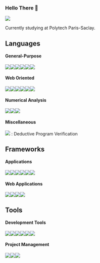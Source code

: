 ### Hello There 👋

![](https://media.giphy.com/media/KOVlHmbBA09XO/giphy.gif)

Currently studying at Polytech Paris-Saclay.

## Languages
#### General-Purpose
![](https://img.shields.io/badge/c-A8B9CC?style=for-the-badge&logo=c&logoColor=white)![](https://img.shields.io/badge/c++-00599C?style=for-the-badge&logo=c%2B%2B&logoColor=white)![](https://img.shields.io/badge/c%23-239120?style=for-the-badge&logo=c-sharp&logoColor=white)![](https://img.shields.io/badge/java-007396?style=for-the-badge&logo=java&logoColor=white)![](https://img.shields.io/badge/python-3776AB?style=for-the-badge&logo=python&logoColor=white)![](https://img.shields.io/badge/ocaml-EC6813?style=for-the-badge&logo=ocaml&logoColor=white)

#### Web Oriented
![](https://img.shields.io/badge/html5-E34F26?style=for-the-badge&logo=html5&logoColor=white)![](https://img.shields.io/badge/css3-1572B6?style=for-the-badge&logo=css3&logoColor=white)![](https://img.shields.io/badge/javascript-F7DF1E?style=for-the-badge&logo=javascript&logoColor=white)![](https://img.shields.io/badge/php-777BB4?style=for-the-badge&logo=php&logoColor=white)![](https://img.shields.io/badge/postgresql-336791?style=for-the-badge&logo=postgresql&logoColor=white)![](https://img.shields.io/badge/mongodb-47A248?style=for-the-badge&logo=mongodb&logoColor=white)

#### Numerical Analysis
![](https://img.shields.io/badge/julia-9558B2?style=for-the-badge&logo=julia&logoColor=white)![](https://img.shields.io/badge/matlab-0076a8?style=for-the-badge&logo=matlab&logoColor=white)![](https://img.shields.io/badge/scilab-092F4D?style=for-the-badge&logo=&logoColor=white)

#### Miscellaneous
![](https://img.shields.io/badge/whyml-4665A0?style=for-the-badge&logo=&logoColor=white) : Deductive Program Verification

## Frameworks
#### Applications
![](https://img.shields.io/badge/javafx-E76F00?style=for-the-badge&logo=&logoColor=white)![](https://img.shields.io/badge/grpc-40636a?style=for-the-badge&logo=&logoColor=white)![](https://img.shields.io/badge/spark-E25A1C?style=for-the-badge&logo=apache-spark&logoColor=white)![](https://img.shields.io/badge/hadoop-66CCFF?style=for-the-badge&logo=apachehadoop&logoColor=white)![](https://img.shields.io/badge/camel-E97826?style=for-the-badge&logo=apache-camel&logoColor=white)![](https://img.shields.io/badge/.net-512BD4?style=for-the-badge&logo=.NET&logoColor=white)

#### Web Applications
![](https://img.shields.io/badge/symfony-black?style=for-the-badge&logo=symfony&logoColor=white)![](https://img.shields.io/badge/vue.js-4FC08D?style=for-the-badge&logo=vue.js&logoColor=white)![](https://img.shields.io/badge/sass-CC6699?style=for-the-badge&logo=sass&logoColor=white)![](https://img.shields.io/badge/express-000000?style=for-the-badge&logo=express&logoColor=white)

## Tools
#### Development Tools
![](https://img.shields.io/badge/git-F05032?style=for-the-badge&logo=git&logoColor=white)![](https://img.shields.io/badge/github-181717?style=for-the-badge&logo=github&logoColor=white)![](https://img.shields.io/badge/gitlab-FCA121?style=for-the-badge&logo=gitlab&logoColor=white)![](https://img.shields.io/badge/maven-C71A36?style=for-the-badge&logo=apache-maven&logoColor=white)![](https://img.shields.io/badge/babel-F9DC3E?style=for-the-badge&logo=babel&logoColor=white)![](https://img.shields.io/badge/eslint-4B32C3?style=for-the-badge&logo=eslint&logoColor=white)

#### Project Management
![](https://img.shields.io/badge/basecamp-1D2D35?style=for-the-badge&logo=basecamp&logoColor=white)![](https://img.shields.io/badge/jira-0052CC?style=for-the-badge&logo=jira&logoColor=white)![](https://img.shields.io/badge/trello-0052CC?style=for-the-badge&logo=trello&logoColor=white)

<!--
**StraightRight/StraightRight** is a ✨ _special_ ✨ repository because its `README.md` (this file) appears on your GitHub profile.

Here are some ideas to get you started:

- 🔭 I’m currently working on ...
- 🌱 I’m currently learning ...
- 👯 I’m looking to collaborate on ...
- 🤔 I’m looking for help with ...
- 💬 Ask me about ...
- 📫 How to reach me: ...
- 😄 Pronouns: ...
- ⚡ Fun fact: ...
-->
